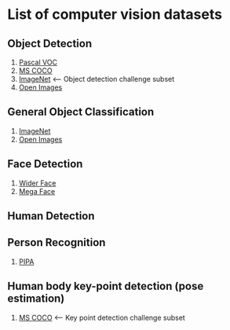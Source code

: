 # List of computer vision datasets

## Object Detection

1. [Pascal VOC](http://host.robots.ox.ac.uk/pascal/VOC/)
2. [MS COCO](http://cocodataset.org/#home)
3. [ImageNet](http://www.image-net.org/) <-- Object detection challenge subset
3. [Open Images](https://github.com/openimages/dataset)

## General Object Classification

1. [ImageNet](http://www.image-net.org/)
2. [Open Images](https://github.com/openimages/dataset)

## Face Detection

1. [Wider Face](http://mmlab.ie.cuhk.edu.hk/projects/WIDERFace/)
2. [Mega Face](http://megaface.cs.washington.edu/)

## Human Detection

## Person Recognition

1. [PIPA](https://people.eecs.berkeley.edu/~nzhang/piper.html)

## Human body key-point detection (pose estimation)

1. [MS COCO](http://cocodataset.org/#home) <-- Key point detection challenge subset

